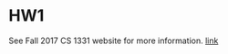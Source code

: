 # HW1

See Fall 2017 CS 1331 website for more information. [link](http://cs1331.gatech.edu/fall2017/hw1/hw1-pgn-reader.html)
